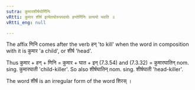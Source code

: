 ```yaml
---
sutra: कुमारशीर्षयोर्णिनिः
vRtti: कुमार शीर्ष इत्येतयोरुपपदयोः हन्तेर्णिनिः प्रत्ययो भवति ॥
vRtti_eng: null

---
```

The affix णिनि comes after the verb हन् 'to kill' when the word in composition with it is कुमार 'a child', or शीर्ष 'head'.

Thus कुमार + हन् + णिनि = कुमार + घात + इन् (7.3.54) and (7.3.32) = कुमारघातिन् nom. sing. कुमारघाती 'child-killer'. So also शीर्षघातिन् nom. sing. शीर्षघाती 'head-killer'.

The word शीर्ष is an irregular form of the word शिरस् ।